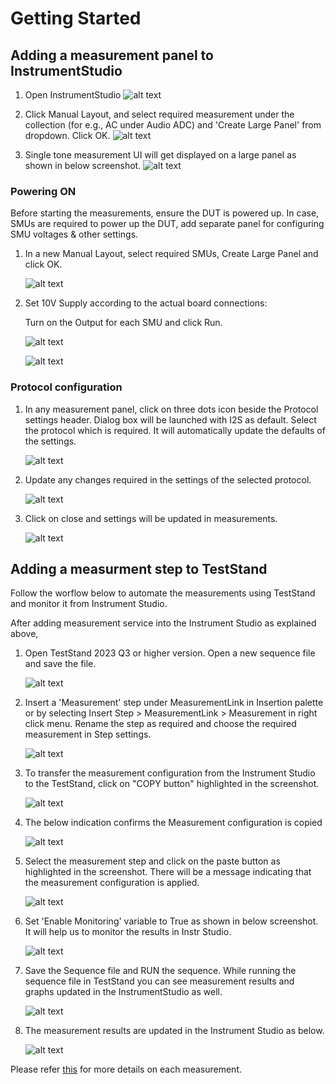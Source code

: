 # Getting Started

## Adding a measurement panel to InstrumentStudio

1. Open InstrumentStudio
   ![alt text](images/instr-studio-open-is.png)

2. Click Manual Layout, and select required measurement under the collection (for e.g., AC under Audio ADC) and 'Create Large Panel' from dropdown. Click OK.
   ![alt text](images/instr-studio-manual-layout.png)

3. Single tone measurement UI will get displayed on a large panel as shown in below screenshot.
   ![alt text](images/instr-studio-ac-panel.png)


### Powering ON
Before starting the measurements, ensure the DUT is powered up. In case, SMUs are required to power up the DUT, add separate panel for configuring SMU voltages & other settings.

1. In a new Manual Layout, select required SMUs, Create Large Panel and click OK.

   ![alt text](images/instr-studio-smu-selection.png)

2. Set 10V Supply according to the actual board connections: 

   Turn on the Output for each SMU and click Run. 
   
   ![alt text](images/instr-studio-smu-panel-1.png)

   ![alt text](images/instr-studio-smu-panel-2.png)

### Protocol configuration

1. In any measurement panel, click on three dots icon beside the Protocol settings header. Dialog box will be launched with I2S as default.
   Select the protocol which is required. It will automatically update the defaults of the settings.

   ![alt text](images/protocol-window.png)

2. Update any changes required in the settings of the selected protocol.
   
   ![alt text](images/protocol-window.png)

3. Click on close and settings will be updated in measurements.
   
   ![alt text](images/close-window.png)

## Adding a measurment step to TestStand 

Follow the worflow below to automate the measurements using TestStand and monitor it from Instrument Studio.

After adding measurement service into the Instrument Studio as explained above,

1. Open TestStand 2023 Q3 or higher version. Open a new sequence file and save the file. 

   ![alt text](images/teststand-open-seq.png)

2. Insert a 'Measurement' step under MeasurementLink in Insertion palette or by selecting Insert Step > MeasurementLink > Measurement in right click menu.
   Rename the step as required and choose the required measurement in Step settings.

   ![alt text](images/teststand-insert-measlink-step.png)

3. To transfer the measurement configuration from the Instrument Studio to the TestStand, click on "COPY button" highlighted in the screenshot.

   ![alt text](images/instr-studio-copy-meas-config.png)

4. The below indication confirms the Measurement configuration is copied

   ![alt text](images/instr-studio-meas-config-copied.png)

5. Select the measurement step and click on the paste button as highlighted in the screenshot. There will be a message indicating that the measurement configuration is applied.

   ![alt text](images/teststand-paste-config.png)

6. Set 'Enable Monitoring' variable to True as shown in below screenshot. It will help us to monitor the results in Instr Studio.

   ![alt text](images/teststand-enable-monitoring.png)

8. Save the Sequence file and RUN the sequence. While running the sequence file in TestStand you can see measurement results and graphs updated in the InstrumentStudio as well.

   ![alt text](images/teststand-run-seq.png)

9. The measurement results are updated in the Instrument Studio as below.

   ![alt text](images/instr-studio-results-from-ts.png)

Please refer [this](measurements\meas-index.md) for more details on each measurement.